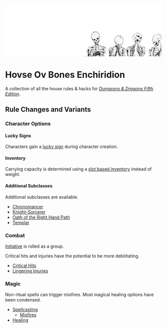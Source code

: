 ![four skeletons](<Images/Four Skeletons.jpg>)

# Hovse Ov Bones Enchiridion

A collection of all the house rules & hacks for [*Dungeons & Dragons Fifth Edition*](https://dnd.wizards.com/resources/systems-reference-document).

<!---
## Core Assumptions

1. The world is generally a grimdark place overall, but individuals and events can—and often do—defy this expectation.
2. The world is magical, but magic use by mortals is relatively rare, for spells are sometimes unreliable and often unpredictable.
3. The maximum level is 10.
-->

## Rule Changes and Variants

### Character Options

#### Lucky Signs
Characters gain a [lucky sign](<Character Options/Lucky Signs.md>) during character creation.

#### Inventory
Carrying capacity is determined using a [slot based inventory](<Character Options/Inventory.md>) instead of weight.

#### Additional Subclasses
Additional subclasses are available.
- [Chronomancer](<Character Options/Subclasses/Chronomancer.md>)
- [Knight-Sorcerer](<Character Options/Subclasses/Knight-Sorcerer.md>)
- [Oath of the Right Hand Path](<Character Options/Subclasses/Oath of the Right Hand Path.md>)
- [Templar](<Character Options/Subclasses/Templar.md>)

### Combat
[Initiative](<Combat/Initiative.md>) is rolled as a group.

Critical hits and injuries have the potential to be more debilitating.
- [Critical Hits](<Combat/Critical Hits.md>)
- [Lingering Injuries](<Combat/Lingering Injuries.md>)

### Magic
Non-ritual spells can trigger misfires. Most magical healing options have been condensed.
- [Spellcasting](<Magic/Spellcasting.md>)
    - [Misfires](<Magic/Misfire.md>)
- [Healing](<Magic/Healing.md>)




<!---
#### Tendency

Alignment has been removed and replaced with Tendency. Tendency ranges from Cloudy to Clear, expressed as a number ranging from zero to ten. A character’s tendency is determined by their actions. Generally speaking, truthful and selfless actions shift a character’s tendency towards Clear, while deceitful or selfish actions shift it towards Cloudy.

- Cloudy: 0-3
- Neutral: 4-6
- Clear: 7-10
-->

<!---
#### Luck

In addition to the six standard ability scores—Strength, Dexterity, Constitution, Intelligence, Wisdom, and Charisma—you have a Luck score. Luck measures your ability to defy the odds. Be it karma, divine favor, or simple chance, luck is a fickle thing.

## Luck in Play

**Luck Checks and Saving Throws.** Luck may be used for a skill check or saving throw at the DM’s discretion, or when none of scores apply.

[**Instant Near-Death**](https://www.dndbeyond.com/sources/phb/combat#InstantDeath)**.** When damage reduces you to 0 hit points and there is damage remaining, you die if the remaining damage equals or exceeds your hit point maximum plus your Luck modifier.

**Critical Hits and Automatic Misses.** Higher luck increases the odds that a successful hit will be a [critical hit](craftdocs://open?blockId=E36AAAF1-29E1-42E2-B114-0307CF104F6F&spaceId=a523060b-b484-2be9-13c0-9910aedf6f51). Low luck increases the chance you will miss.

### Luck Modifier Effects

- \-1, automatically miss on rolls of 2 or lower
- 0, no change
- 1, on an attack roll of 19 that hits the target, a critical hit is triggered
- 2, on an attack roll of 18 or 19 that hits the target, a critical hit is triggered
- 3, on an attack roll of 17–19 that hits the target, a critical hit is triggered
- 4, on an attack roll of 16–19 that hits the target, a critical hit is triggered
- 5, on an attack roll of 15–19 that hits the target, a critical hit is triggered

## Determining Ability Scores

If rolling for ability scores, simply roll seven times total. If using the standard array, simply add an additional score of 12, for an array of: 15, 14, 13, 12, 12, 10, 8. If using point buy, use a total of 32 points to spend on ability scores.

#### Original Variant

In addition to the six standard ability scores—Strength, Dexterity, Constitution, Intelligence, Wisdom, and Charisma—you have a Luck score. Luck measures your ability to defy the odds. Be it karma, divine favor, or simple chance, luck is a fickle thing.

## Luck in Play

There are no skills or checks associated with Luck. Instead, the DM may determine that the situation dictates that you should add your Luck modifier to another roll. Also, you can tempt fate by spending Luck Points.

### Luck Points

- You have a maximum number of luck points equal to your Luck modifier.
- You may spend one luck point to reroll any roll that you make, except rolls made to regain luck points.
- At the conclusion of a long rest, you may roll 1d4. If the result is equal to or less than your current amount of luck points, regain one luck point.

## Determining Ability Scores

If rolling for ability scores, simply roll seven times total. If using the standard array, simply add an additional score of 12, for an array of: 15, 14, 13, 12, 12, 10, 8. If using point buy, use a total of 32 points to spend on ability scores.
-->

